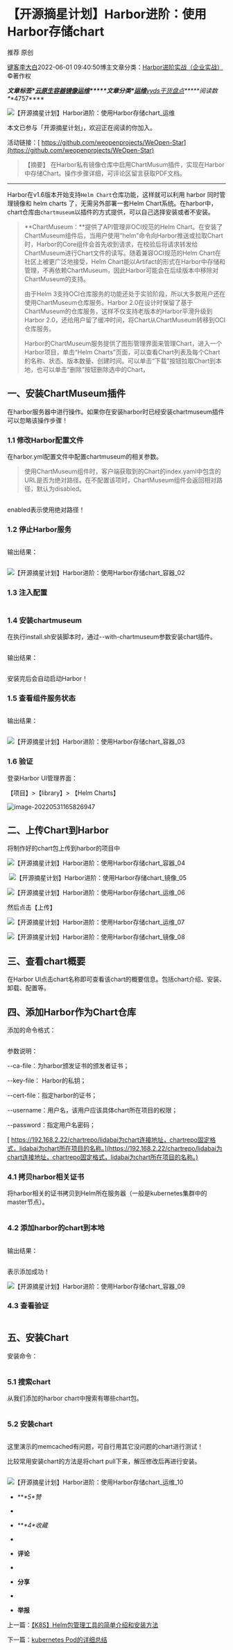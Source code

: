 # 【开源摘星计划】Harbor进阶：使用Harbor存储chart

 推荐 原创

[键客李大白](https://blog.51cto.com/lidabai)2022-06-01 09:40:50博主文章分类：[Harbor进阶实战（企业实战）](https://blog.51cto.com/lidabai/category1)©著作权

***文章标签\*[云原生](https://blog.51cto.com/topic/faa3699795e2ef4.html)[容器](https://blog.51cto.com/topic/rongqi.html)[镜像](https://blog.51cto.com/topic/jingxiang.html)[运维](https://blog.51cto.com/topic/operations-2.html)*****文章分类\*[运维](https://blog.51cto.com/nav/ops)****[yyds干货盘点](https://blog.51cto.com/subject/1/new)*****阅读数\**\*4757\****

![【开源摘星计划】Harbor进阶：使用Harbor存储chart_运维](assets/004_/format,webp.webp)

本文已参与「开源摘星计划」，欢迎正在阅读的你加入。

活动链接：[ https://github.com/weopenprojects/WeOpen-Star](https://github.com/weopenprojects/WeOpen-Star)



> 【摘要】 在Harbor私有镜像仓库中启用ChartMusum插件，实现在Harbor中存储Chart。操作步骤详细，可评论区留言获取PDF文档。

------

Harbor在v1.6版本开始支持`Helm Chart`仓库功能，这样就可以利用 harbor 同时管理镜像和 helm charts 了，无需另外部署一套Helm Chart系统。在harbor中，chart仓库由`chartmuseum`以插件的方式提供，可以自己选择安装或者不安装。



> **ChartMuseum：**提供了API管理非OCI规范的Helm Chart。在安装了ChartMuseum组件后，当用户使用“helm”命令向Harbor推送或拉取Chart时，Harbor的Core组件会首先收到请求，在校验后将请求转发给ChartMuseum进行Chart文件的读写。随着兼容OCI规范的Helm Chart在社区上被更广泛地接受，Helm Chart能以Artifact的形式在Harbor中存储和管理，不再依赖ChartMuseum，因此Harbor可能会在后续版本中移除对ChartMuseum的支持。
>
> 由于Helm 3支持OCI仓库服务的功能还处于实验阶段，所以大多数用户还在使用ChartMuseum仓库服务。Harbor 2.0在设计时保留了基于ChartMuseum的仓库服务，这样不仅支持老版本的Harbor平滑升级到Harbor 2.0，还给用户留了缓冲时间，将Chart从ChartMuseum转移到OCI仓库服务。
>
> Harbor的ChartMuseum服务提供了图形管理界面来管理Chart，进入一个Harbor项目，单击“Helm Charts”页面，可以查看Chart列表及每个Chart的名称、状态、版本数量、创建时间。可以单击“下载”按钮拉取Chart到本地，也可以单击“删除”按钮删除选中的Chart，



## 一、安装ChartMuseum插件

在harbor服务器中进行操作。如果你在安装harbor时已经安装chartmuseum插件可以忽略该操作步骤！



### 1.1 修改Harbor配置文件

在harbor.yml配置文件中配置chartmuseum的相关参数。

> 使用ChartMuseum组件时，客户端获取到的Chart的index.yaml中包含的URL是否为绝对路径。在不配置该项时，ChartMuseum组件会返回相对路径，默认为disabled。



```

```



enabled表示使用绝对路径！



### 1.2 停止Harbor服务



```

```



输出结果：



```

```



![【开源摘星计划】Harbor进阶：使用Harbor存储chart_容器_02](assets/004_/format,webp-1693410345313-68.webp)



### 1.3 注入配置



```

```





### 1.4 安装chartmuseum

在执行install.sh安装脚本时，通过--with-chartmuseum参数安装chart插件。



```

```



输出结果：



```

```



安装完后会自动启动Harbor！



### 1.5 查看组件服务状态



```

```



输出结果：



```

```



![【开源摘星计划】Harbor进阶：使用Harbor存储chart_容器_03](assets/004_/format,webp-1693410345313-69.webp)



### 1.6 验证

登录Harbor UI管理界面：

【项目】>【library】> 【Helm Charts】

![image-20220531165826947](H:\【2】云原生技术栈\【2】镜像与Harbor镜像仓库\【6】Harbor博客专栏撰写\第4篇、Harbor进阶实战篇\image-20220531165826947.png)



## 二、上传Chart到Harbor

将制作好的chart包上传到harbor的项目中

![【开源摘星计划】Harbor进阶：使用Harbor存储chart_容器_04](assets/004_/format,webp-1693410345314-70.webp)

​         ![【开源摘星计划】Harbor进阶：使用Harbor存储chart_镜像_05](assets/004_/format,webp-1693410345314-71.webp)

![【开源摘星计划】Harbor进阶：使用Harbor存储chart_运维_06](assets/004_/format,webp-1693410345314-72.webp)

然后点击【上传】

![【开源摘星计划】Harbor进阶：使用Harbor存储chart_运维_07](assets/004_/format,webp-1693410345314-73.webp)

![【开源摘星计划】Harbor进阶：使用Harbor存储chart_镜像_08](assets/004_/format,webp-1693410345314-74.webp)



## 三、查看chart概要

在Harbor UI点击chart名称即可查看该chart的概要信息。包括chart介绍、安装、卸载、配置等。



## 四、添加Harbor作为Chart仓库

添加的命令格式：



```

```



参数说明：

--ca-file：为harbor颁发证书的颁发者证书；

--key-file： Harbor的私钥；

--cert-file：指定harbor的证书；

--username：用户名，该用户应该具体chart所在项目的权限；

--password：指定用户名密码；

[ https://192.168.2.22/chartrepo/lidabai为chart连接地址，chartrepo固定格式，lidabai为chart所在项目的名称。](https://192.168.2.22/chartrepo/lidabai为chart连接地址，chartrepo固定格式，lidabai为chart所在项目的名称。)



### 4.1 拷贝harbor相关证书

将harbor相关的证书拷贝到Helm所在服务器（一般是kubernetes集群中的master节点）。



```

```





### 4.2 添加harbor的chart到本地



```

```



输出结果：



```

```



表示添加成功！

![【开源摘星计划】Harbor进阶：使用Harbor存储chart_容器_09](assets/004_/format,webp-1693410345314-75.webp)



### 4.3 查看验证



```

```





## 五、安装Chart

安装命令：



```

```





### 5.1 搜索chart

从我们添加的harbor chart中搜索有哪些chart包。



```

```





### 5.2 安装chart



```

```



这里演示的memcached有问题，可自行用其它没问题的chart进行测试！

比较常用安装chart的方法是将chart pull下来，解压修改后再进行安装。



```

```



![【开源摘星计划】Harbor进阶：使用Harbor存储chart_运维_10](assets/004_/26370d129e07c8b6774965a12da212bbd8c355.gif)

- ***\*5\**赞**
-  

- ***\*4\**收藏**
-  

- **评论**
-  

- **分享**
-  

- **举报**

上一篇：[【K8S】Helm包管理工具的简单介绍和安装方法](https://blog.51cto.com/lidabai/5347105)

下一篇：[kubernetes Pod的详细总结](https://blog.51cto.com/lidabai/5353368)